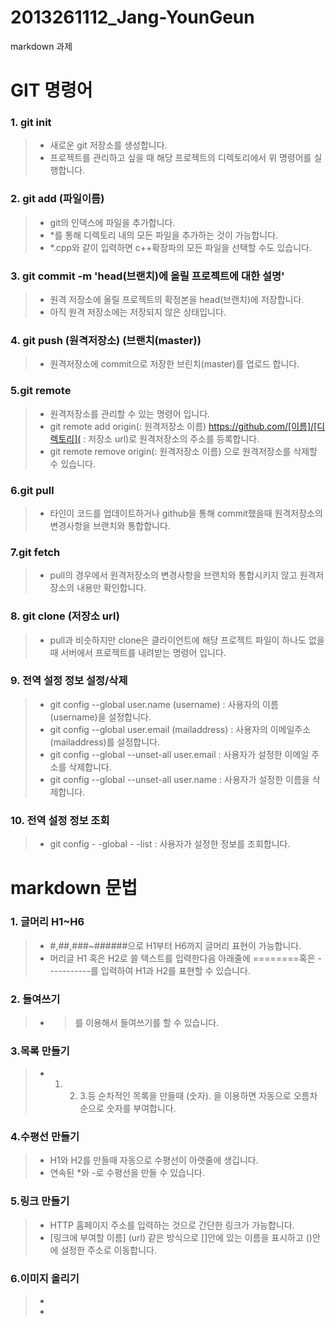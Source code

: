 # 2013261112_Jang-YounGeun
markdown 과제

# GIT 명령어

### 1. git init 
> - 새로운 git 저장소를 생성합니다.
> - 프로젝트를 관리하고 싶을 때 해당 프로젝트의 디렉토리에서 위 명령어를 실행합니다.

### 2. git add (파일이름)
> - git의 인덱스에 파일을 추가합니다.
> - *를 통해 디렉토리 내의 모든 파일을 추가하는 것이 가능합니다.
> - *.cpp와 같이 입력하면 c++확장파의 모든 파일을 선택할 수도 있습니다. 

### 3. git commit -m 'head(브랜치)에 올릴 프로젝트에 대한 설명'
> - 원격 저장소에 올릴 프로젝트의 확정본을 head(브랜치)에 저장합니다.
> - 아직 원격 저장소에는 저장되지 않은 상태입니다.

### 4. git push (원격저장소) (브랜치(master))
> - 원격저장소에 commit으로 저장한 브린치(master)를 업로드 합니다.

### 5.git remote
> - 원격저장소를 관리할 수 있는 명령어 입니다.
> - git remote add origin(: 원격저장소 이름) https://github.com/[이름]/[디렉토리]( : 저장소 url)로 원격저장소의 주소를 등록합니다.
> - git remote remove origin(: 원격저장소 이름) 으로 원격저장소를 삭제할 수 있습니다.

### 6.git pull
> - 타인이 코드를 업데이트하거나 github을 통해 commit했을때 원격저장소의 변경사항을 브랜치와 통합합니다.

### 7.git fetch
> - pull의 경우에서 원격저장소의 변경사항을 브랜치와 통합시키지 않고 원격저장소의 내용만 확인합니다.

### 8. git clone (저장소 url)
> - pull과 비슷하지만 clone은 클라이언트에 해당 프로젝트 파일이 하나도 없을때 서버에서 프로젝트를 내려받는 명령어 입니다.

### 9. 전역 설정 정보 설정/삭제
> - git config --global user.name (username) : 사용자의 이름(username)을 설정합니다.
> - git config --global user.email (mailaddress) : 사용자의 이메일주소(mailaddress)를 설정합니다.
> - git config --global --unset-all user.email : 사용자가 설정한 이메일 주소를 삭제합니다.
> - git config --global --unset-all user.name : 사용자가 설정한 이름을 삭제합니다.

### 10. 전역 설정 정보 조회
> - git config - -global - -list : 사용자가 설정한 정보를 조회합니다.


# markdown 문법

### 1. 글머리 H1~H6
> - #,##,###~######으로 H1부터 H6까지 글머리 표현이 가능합니다.
> - 머리글 H1 혹은 H2로 쓸 텍스트를 입력한다음 아래줄에 ========혹은 -----------를 입력하여 H1과 H2를 표현할 수 있습니다.

### 2. 들여쓰기
> - >를 이용해서 들여쓰기를 할 수 있습니다.

### 3.목록 만들기
> - 1. 2. 3.등 순차적인 목록을 만들때 (숫자). 을 이용하면 자동으로 오름차순으로 숫자를 부여합니다.

### 4.수평선 만들기
> - H1와 H2를 만들때 자동으로 수평선이 아랫줄에 생깁니다.
> - 연속된 *와 -로 수평선을 만들 수 있습니다.

### 5.링크 만들기
> - HTTP 홈페이지 주소를 입력하는 것으로 간단한 링크가 가능합니다.
> - [링크에 부여할 이름] (url) 같은 방식으로 []안에 있는 이름을 표시하고 ()안에 설정한 주소로 이동합니다.

### 6.이미지 올리기
> - [^1]: ![ ]((이미지파일경로).(확장자) "이미지이름") 
> - [^1]: ![ ]((이미지파일url) "이미지이름")
